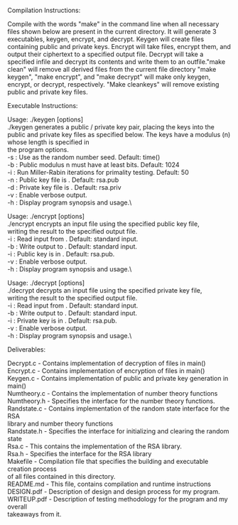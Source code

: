 Compilation Instructions:

Compile with the words "make" in the command line when all necessary files shown below
are present in the current directory. It will generate 3 executables, keygen, encrypt,
and decrypt. Keygen will create files containing public and private keys. Encrypt will
take files, encrypt them, and output their ciphertext to a specified output file.
Decrypt will take a specified infile and decrypt its contents and write them to an
outfile."make clean" will remove all derived files from the current file directory
 "make keygen", "make encrypt", and "make decrypt" will make only keygen, encrypt, or
decrypt, respectively. "Make cleankeys" will remove existing public and private key
files.

Executable Instructions:

Usage: ./keygen [options]  
 ./keygen generates a public / private key pair, placing the keys into the public and private                                                                                        key files as specified below. The keys have a modulus (n) whose length is specified in\
 the program options.\
    -s <seed>   : Use <seed> as the random number seed. Default: time()\
    -b <bits>   : Public modulus n must have at least <bits> bits. Default: 1024\
    -i <iters>  : Run <iters> Miller-Rabin iterations for primality testing. Default: 50\
    -n <pbfile> : Public key file is <pbfile>. Default: rsa.pub\
    -d <pvfile> : Private key file is <pvfile>. Default: rsa.priv\
    -v          : Enable verbose output.\
    -h          : Display program synopsis and usage.\

Usage: ./encrypt [options]\
 ./encrypt encrypts an input file using the specified public key file,\
 writing the result to the specified output file.\
    -i <infile> : Read input from <infile>. Default: standard input.\
    -b <bits>   : Write output to <outfile>. Default: standard input.\
    -i <iters>  : Public key is in <keyfile>. Default: rsa.pub.\
    -v          : Enable verbose output.\
    -h          : Display program synopsis and usage.\

Usage: ./decrypt [options]\
 ./decrypt decrypts an input file using the specified private key file,\
 writing the result to the specified output file.\
    -i <infile> : Read input from <infile>. Default: standard input.\
    -b <bits>   : Write output to <outfile>. Default: standard input.\
    -i <iters>  : Private key is in <keyfile>. Default: rsa.pub.\
    -v          : Enable verbose output.\
    -h          : Display program synopsis and usage.\


Deliverables:

Decrypt.c - Contains implementation of decryption of files in main()\
Encrypt.c - Contains implementation of encryption of files in main()\
Keygen.c - Contains implementation of public and private key generation in main()\
Numtheory.c - Contains the implementation of number theory functions\
Numtheory.h - Specifies the interface for the number theory functions.\
Randstate.c - Contains implementation of the random state interface for the RSA\
library and number theory functions\
Randstate.h - Specifies the interface for initializing and clearing the random state\
Rsa.c - This contains the implementation of the RSA library.\
Rsa.h - Specifies the interface for the RSA library\
Makefile - Compilation file that specifies the building and executable creation process\
of all files contained in this directory.\
README.md - This file, contains compilation and runtime instructions\
DESIGN.pdf - Description of design and design process for my program.\
WRITEUP.pdf - Description of testing methodology for the program and my overall\
takeaways from it.
